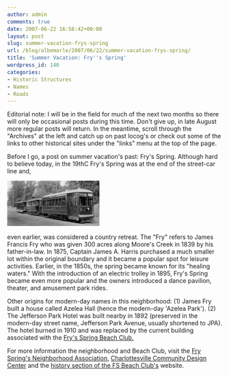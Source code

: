 ```yaml
---
author: admin
comments: true
date: 2007-06-22 16:58:42+00:00
layout: post
slug: summer-vacation-frys-spring
url: /blog/albemarle/2007/06/22/summer-vacation-frys-spring/
title: 'Summer Vacation: Fry''s Spring'
wordpress_id: 140
categories:
- Historic Structures
- Names
- Roads
---
```


Editorial note: I will be in the field for much of the next two months so there will only be occasional posts during this time. Don't give up, in late August more regular posts will return. In the meantime, scroll through the "Archives" at the left and catch up on past locog's or check out some of the links to other historical sites under the "links" menu at the top of the page.




Before I go, a post on summer vacation's past: Fry's Spring. Although hard to believe today, in the 19thC Fry's Spring was at the end of the street-car line and, 

![Dukeâ€™s Trolley to Fryâ€™s Spring (Duke Collection, University of Virginia Library)](/wp-content/uploads/2007/06/trolleycarfrysprings.jpg)

even earlier, was considered a country retreat. The "Fry" refers to James Francis Fry who was given 300 acres along Moore's Creek in 1839 by his father-in-law. In 1875, Captain James A. Harris purchased a much smaller lot within the original boundary and it became a popular spot for leisure activities. Earlier, in the 1850s, the spring became known for its "healing waters." With the introduction of an electric trolley in 1895, Fry's Spring became even more popular and the owners introduced a dance pavilion, theater, and amusement park rides.  

Other origins for modern-day names in this neighborhood: (1) James Fry built a house called Azelea Hall (hence the modern-day 'Azelea Park'). (2) The Jefferson Park Hotel was built nearby in 1892 (preserved in the modern-day street name, Jefferson Park Avenue, usually shortened to JPA). The hotel burned in 1910 and was replaced by the current building associated with the [Fry's Spring Beach Club.](http://fsbc.net/)




For more information the neighborhood and Beach Club, visit the [Fry Spring's Neighborhood Association](http://avenue.org/fsna/news.html),  [Charlottesville Community Design Center](http://cvilledesign.org/neighborhoods//index.cfm/fuseaction/viewpage/page_id/58?CFID=&CFTOKEN=&) and the [history section of the FS Beach Club's](http://fsbc.net/about_history.html) website.



